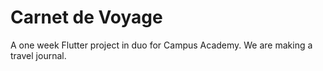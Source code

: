# Carnet de Voyage
 A one week Flutter project in duo for Campus Academy. We are making a travel journal.
